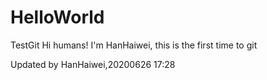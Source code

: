 # HelloWorld
TestGit
Hi humans!
I'm HanHaiwei, this is the first time to git


Updated by HanHaiwei,20200626  17:28

